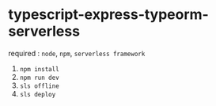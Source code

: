 # typescript-express-typeorm-serverless

required : `node`, `npm`, `serverless framework`

1. `npm install`
2. `npm run dev`
3. `sls offline`
4. `sls deploy`
